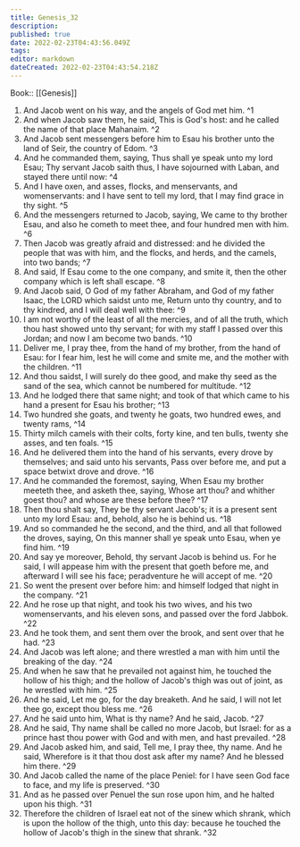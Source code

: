 ```yaml
---
title: Genesis_32
description: 
published: true
date: 2022-02-23T04:43:56.049Z
tags: 
editor: markdown
dateCreated: 2022-02-23T04:43:54.218Z
---
```


 Book:: [[Genesis]]
 1. And Jacob went on his way, and the angels of God met him. ^1
 2. And when Jacob saw them, he said, This is God's host: and he called the name of that place Mahanaim. ^2
 3. And Jacob sent messengers before him to Esau his brother unto the land of Seir, the country of Edom. ^3
 4. And he commanded them, saying, Thus shall ye speak unto my lord Esau; Thy servant Jacob saith thus, I have sojourned with Laban, and stayed there until now: ^4
 5. And I have oxen, and asses, flocks, and menservants, and womenservants: and I have sent to tell my lord, that I may find grace in thy sight. ^5
 6. And the messengers returned to Jacob, saying, We came to thy brother Esau, and also he cometh to meet thee, and four hundred men with him. ^6
 7. Then Jacob was greatly afraid and distressed: and he divided the people that was with him, and the flocks, and herds, and the camels, into two bands; ^7
 8. And said, If Esau come to the one company, and smite it, then the other company which is left shall escape. ^8
 9. And Jacob said, O God of my father Abraham, and God of my father Isaac, the LORD which saidst unto me, Return unto thy country, and to thy kindred, and I will deal well with thee: ^9
 10. I am not worthy of the least of all the mercies, and of all the truth, which thou hast showed unto thy servant; for with my staff I passed over this Jordan; and now I am become two bands. ^10
 11. Deliver me, I pray thee, from the hand of my brother, from the hand of Esau: for I fear him, lest he will come and smite me, and the mother with the children. ^11
 12. And thou saidst, I will surely do thee good, and make thy seed as the sand of the sea, which cannot be numbered for multitude. ^12
 13. And he lodged there that same night; and took of that which came to his hand a present for Esau his brother; ^13
 14. Two hundred she goats, and twenty he goats, two hundred ewes, and twenty rams, ^14
 15. Thirty milch camels with their colts, forty kine, and ten bulls, twenty she asses, and ten foals. ^15
 16. And he delivered them into the hand of his servants, every drove by themselves; and said unto his servants, Pass over before me, and put a space betwixt drove and drove. ^16
 17. And he commanded the foremost, saying, When Esau my brother meeteth thee, and asketh thee, saying, Whose art thou? and whither goest thou? and whose are these before thee? ^17
 18. Then thou shalt say, They be thy servant Jacob's; it is a present sent unto my lord Esau: and, behold, also he is behind us. ^18
 19. And so commanded he the second, and the third, and all that followed the droves, saying, On this manner shall ye speak unto Esau, when ye find him. ^19
 20. And say ye moreover, Behold, thy servant Jacob is behind us. For he said, I will appease him with the present that goeth before me, and afterward I will see his face; peradventure he will accept of me. ^20
 21. So went the present over before him: and himself lodged that night in the company. ^21
 22. And he rose up that night, and took his two wives, and his two womenservants, and his eleven sons, and passed over the ford Jabbok. ^22
 23. And he took them, and sent them over the brook, and sent over that he had. ^23
 24. And Jacob was left alone; and there wrestled a man with him until the breaking of the day. ^24
 25. And when he saw that he prevailed not against him, he touched the hollow of his thigh; and the hollow of Jacob's thigh was out of joint, as he wrestled with him. ^25
 26. And he said, Let me go, for the day breaketh. And he said, I will not let thee go, except thou bless me. ^26
 27. And he said unto him, What is thy name? And he said, Jacob. ^27
 28. And he said, Thy name shall be called no more Jacob, but Israel: for as a prince hast thou power with God and with men, and hast prevailed. ^28
 29. And Jacob asked him, and said, Tell me, I pray thee, thy name. And he said, Wherefore is it that thou dost ask after my name? And he blessed him there. ^29
 30. And Jacob called the name of the place Peniel: for I have seen God face to face, and my life is preserved. ^30
 31. And as he passed over Penuel the sun rose upon him, and he halted upon his thigh. ^31
 32. Therefore the children of Israel eat not of the sinew which shrank, which is upon the hollow of the thigh, unto this day: because he touched the hollow of Jacob's thigh in the sinew that shrank. ^32
